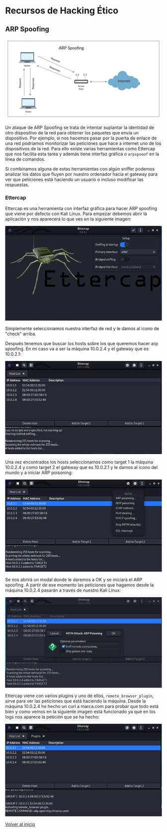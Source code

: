 # Recursos de Hacking Ético

## ARP Spoofing

![arp spoofing](./../img/arpspoofing.jpeg)

Un ataque de ARP Spoofing se trata de intentar suplantar la identidad de otro dispositivo de la red para obtener los paquetes que envía un dispositivo. Por ejemplo, si nos hacemos pasar por la puerta de enlace de una red podríamos monitorizar las peticiones que hace a internet uno de los dispositivos de la red. Para ello existe varias herramientas como Ettercap que nos facilita esta tarea y además tiene interfaz gráfica o `arpspooof` en la línea de comandos.

Si combinamos alguna de estas herramientas con algún sniffer podemos analizar los datos que fluyen por nuestro ordenador hacia el gateway para ver que peticiones está haciendo un usuario o incluso modificar las respuestas.

### Ettercap

Ettercap es una herramienta con interfaz gráfica para hacer ARP spoofing que viene por defecto con Kali Linux.
Para empezar debemos abrir la aplicación y nos aparecerá lo que ves en la siguiente imagen:

![ettercap inicio](./../img/ettercap1.png)

Simplemente seleccionamos nuestra interfaz de red y le damos al icono de "check" arriba.

Después tenemos que buscar los hosts sobre los que queremos hacer arp spoofing. En mi caso va a ser la máquina 10.0.2.4 y el gateway que es 10.0.2.1:

![ettercap host](./../img/ettercap2.png)

Una vez encontrados los hosts seleccionamos como target 1 la máquina 10.0.2.4 y como target 2 el gateway que es 10.0.2.1 y le damos al icono del mundo y a iniciar ARP poisoning:

![ettercap targets](./../img/ettercap3.png)

Se nos abrirá un modal donde le daremos a OK y se iniciará el ARP spoofing. A partir de ese momento las peticiones que hagamos desde la máquina 10.0.2.4 pasarán a través de nuestro Kali Linux:

![ettercap targets](./../img/ettercap4.png)

Ettercap viene con varios plugins y uno de ellos, `remote_browser_plugin`, sirve para ver las peticiones que está haciendo la máquina. Desde la máquina 10.0.2.4 he hecho un curl a marca.com para probar que todo está bien y como vemos en la siguiente imagen está funcionado ya que en los logs nos aparece la petición que se ha hecho:

![ettercap interception](./../img/ettercap5.png)


[Volver al inicio](./../README.md)


